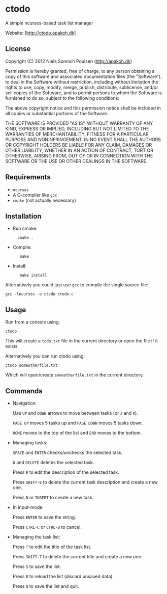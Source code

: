ctodo
=====
A simple ncurses-based task list manager

Website: [http://ctodo.apakoh.dk]

License
-------
Copyright (C) 2012 Niels Sonnich Poulsen (http://apakoh.dk)

Permission is hereby granted, free of charge, to any person
obtaining a copy of this software and associated documentation
files (the "Software"), to deal in the Software without
restriction, including without limitation the rights to use,
copy, modify, merge, publish, distribute, sublicense, and/or
sell copies of the Software, and to permit persons to whom the
Software is furnished to do so, subject to the following conditions:

The above copyright notice and this permission notice shall be
included in all copies or substantial portions of the Software.

THE SOFTWARE IS PROVIDED "AS IS", WITHOUT WARRANTY OF ANY KIND,
EXPRESS OR IMPLIED, INCLUDING BUT NOT LIMITED TO THE WARRANTIES
OF MERCHANTABILITY, FITNESS FOR A PARTICULAR PURPOSE AND
NONINFRINGEMENT. IN NO EVENT SHALL THE AUTHORS OR COPYRIGHT
HOLDERS BE LIABLE FOR ANY CLAIM, DAMAGES OR OTHER LIABILITY,
WHETHER IN AN ACTION OF CONTRACT, TORT OR OTHERWISE, ARISING
FROM, OUT OF OR IN CONNECTION WITH THE SOFTWARE OR THE USE OR
OTHER DEALINGS IN THE SOFTWARE.

Requirements
------------
* `ncurses`
* A C-compiler like `gcc`
* `cmake` (not actually necessary)

Installation
------------
* Run cmake:

        cmake .

* Compile:

         make

* Install:

         make install

Alternatively you could just use `gcc` to compile the
single source file:

    gcc -lncurses -o ctodo ctodo.c

Usage
-----
Run from a console using:

    ctodo

This will create a `todo.txt` file in the current
directory or open the file if it exists.

Alternatively you can run ctodo using:

    ctodo someotherfile.txt

Which will open/create `someotherfile.txt` in the current directory.

Commands
--------
* Navigation:

  Use `UP` and `DOWN` arrows to move between tasks
  (or `J` and `K`).

  `PAGE UP` moves 5 tasks up and `PAGE DOWN` moves
  5 tasks down.

  `HOME` moves to the top of the list and `END` moves
  to the bottom.

* Managing tasks:

  `SPACE` and `ENTER` checks/unchecks the selected task.

  `D` and `DELETE` deletes the selected task.

  Press `E` to edit the description of the selected task.

  Press `SHIFT-E` to delete the current task description
  and create a new one.
  
  Press `N` or `INSERT` to create a new task.

* In input-mode:
  
  Press `ENTER` to save the string.

  Press `CTRL-C` or `CTRL-D` to cancel.

* Managing the task list:

  Press `T` to edit the title of the task list.

  Press `SHIFT-T` to delete the current title
  and create a new one.

  Press `S` to save the list.

  Press `R` to reload the list (discard unsaved data).

  Press `Q` to save the list and quit.




